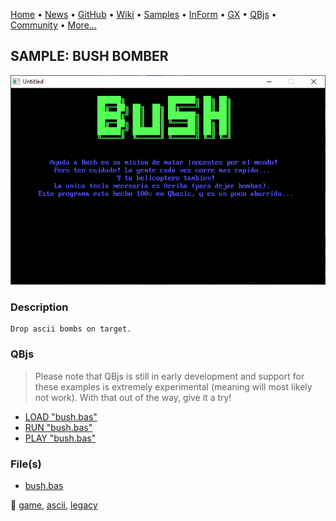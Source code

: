 [Home](https://qb64.com) • [News](../../news.md) • [GitHub](https://github.com/QB64Official/qb64) • [Wiki](https://github.com/QB64Official/qb64/wiki) • [Samples](../../samples.md) • [InForm](../../inform.md) • [GX](../../gx.md) • [QBjs](../../qbjs.md) • [Community](../../community.md) • [More...](../../more.md)

## SAMPLE: BUSH BOMBER

![screenshot.png](img/screenshot.png)

### Description

```text
Drop ascii bombs on target.
```

### QBjs

> Please note that QBjs is still in early development and support for these examples is extremely experimental (meaning will most likely not work). With that out of the way, give it a try!

* [LOAD "bush.bas"](https://v6p9d9t4.ssl.hwcdn.net/html/6022890/index.html?src=https://qb64.com/samples/bush-bomber/src/bush.bas)
* [RUN "bush.bas"](https://v6p9d9t4.ssl.hwcdn.net/html/6022890/index.html?mode=auto&src=https://qb64.com/samples/bush-bomber/src/bush.bas)
* [PLAY "bush.bas"](https://v6p9d9t4.ssl.hwcdn.net/html/6022890/index.html?mode=play&src=https://qb64.com/samples/bush-bomber/src/bush.bas)

### File(s)

* [bush.bas](src/bush.bas)

🔗 [game](../game.md), [ascii](../ascii.md), [legacy](../legacy.md)
